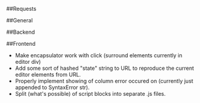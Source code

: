 ##Requests

##General

##Backend

##Frontend
* Make encapsulator work with click (surround elements currently in editor div)
* Add some sort of hashed "state" string to URL to reproduce the current editor elements from URL.
* Properly implement showing of column error occured on (currently just appended to SyntaxError str).
* Split (what's possible) of script blocks into separate .js files.